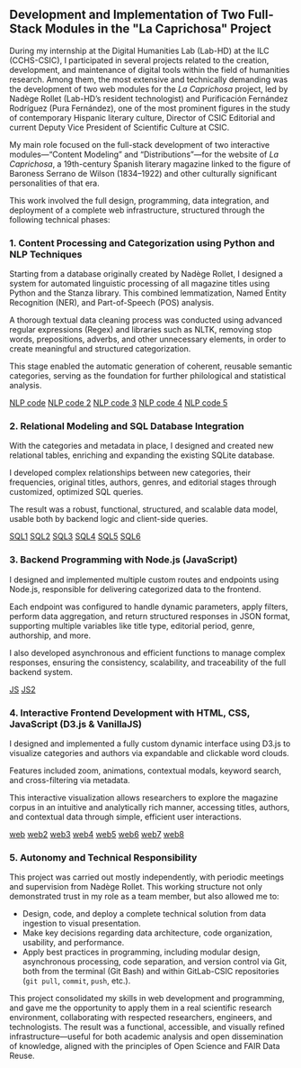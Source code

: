 ## Development and Implementation of Two Full-Stack Modules in the "La Caprichosa" Project

During my internship at the Digital Humanities Lab (Lab-HD) at the ILC (CCHS-CSIC), I participated in several projects related to the creation, development, and maintenance of digital tools within the field of humanities research. Among them, the most extensive and technically demanding was the development of two web modules for the *La Caprichosa* project, led by Nadège Rollet (Lab-HD’s resident technologist) and Purificación Fernández Rodríguez (Pura Fernández), one of the most prominent figures in the study of contemporary Hispanic literary culture, Director of CSIC Editorial and current Deputy Vice President of Scientific Culture at CSIC.

My main role focused on the full-stack development of two interactive modules—“Content Modeling” and “Distributions”—for the website of *La Caprichosa*, a 19th-century Spanish literary magazine linked to the figure of Baroness Serrano de Wilson (1834–1922) and other culturally significant personalities of that era.

This work involved the full design, programming, data integration, and deployment of a complete web infrastructure, structured through the following technical phases:

### 1. Content Processing and Categorization using Python and NLP Techniques

Starting from a database originally created by Nadège Rollet, I designed a system for automated linguistic processing of all magazine titles using Python and the Stanza library. This combined lemmatization, Named Entity Recognition (NER), and Part-of-Speech (POS) analysis.

A thorough textual data cleaning process was conducted using advanced regular expressions (Regex) and libraries such as NLTK, removing stop words, prepositions, adverbs, and other unnecessary elements, in order to create meaningful and structured categorization.

This stage enabled the automatic generation of coherent, reusable semantic categories, serving as the foundation for further philological and statistical analysis.

[NLP code](screenshots/11.png)
[NLP code 2](screenshots/12.png)
[NLP code 3](screenshots/13.png)
[NLP code 4](screenshots/14.png)
[NLP code 5](screenshots/15.png)

### 2. Relational Modeling and SQL Database Integration

With the categories and metadata in place, I designed and created new relational tables, enriching and expanding the existing SQLite database.

I developed complex relationships between new categories, their frequencies, original titles, authors, genres, and editorial stages through customized, optimized SQL queries.

The result was a robust, functional, structured, and scalable data model, usable both by backend logic and client-side queries.

[SQL1](screenshots/16.png)
[SQL2](screenshots/19.png)
[SQL3](screenshots/20.png)
[SQL4](screenshots/21.png)
[SQL5](screenshots/22.png)
[SQL6](screenshots/23.png)

### 3. Backend Programming with Node.js (JavaScript)

I designed and implemented multiple custom routes and endpoints using Node.js, responsible for delivering categorized data to the frontend.

Each endpoint was configured to handle dynamic parameters, apply filters, perform data aggregation, and return structured responses in JSON format, supporting multiple variables like title type, editorial period, genre, authorship, and more.

I also developed asynchronous and efficient functions to manage complex responses, ensuring the consistency, scalability, and traceability of the full backend system.

[JS](screenshots/0001.png)
[JS2](screenshots/0002.png)

### 4. Interactive Frontend Development with HTML, CSS, JavaScript (D3.js & VanillaJS)

I designed and implemented a fully custom dynamic interface using D3.js to visualize categories and authors via expandable and clickable word clouds.

Features included zoom, animations, contextual modals, keyword search, and cross-filtering via metadata.

This interactive visualization allows researchers to explore the magazine corpus in an intuitive and analytically rich manner, accessing titles, authors, and contextual data through simple, efficient user interactions.


[web](screenshots/0003.png)
[web2](screenshots/0004.png)
[web3](screenshots/0005.png)
[web4](screenshots/0006.png)
[web5](screenshots/0007.png)
[web6](screenshots/0008.png)
[web7](screenshots/0009.png)
[web8](screenshots/00010.png)

### 5. Autonomy and Technical Responsibility

This project was carried out mostly independently, with periodic meetings and supervision from Nadège Rollet. This working structure not only demonstrated trust in my role as a team member, but also allowed me to:

- Design, code, and deploy a complete technical solution from data ingestion to visual presentation.
- Make key decisions regarding data architecture, code organization, usability, and performance.
- Apply best practices in programming, including modular design, asynchronous processing, code separation, and version control via Git, both from the terminal (Git Bash) and within GitLab-CSIC repositories (`git pull`, `commit`, `push`, etc.).

This project consolidated my skills in web development and programming, and gave me the opportunity to apply them in a real scientific research environment, collaborating with respected researchers, engineers, and technologists. The result was a functional, accessible, and visually refined infrastructure—useful for both academic analysis and open dissemination of knowledge, aligned with the principles of Open Science and FAIR Data Reuse.
